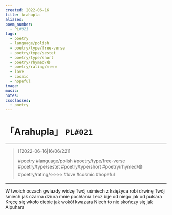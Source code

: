 ```yaml
---
created: 2022-06-16
title: Arahupla
aliases:
poem_number:
  - PL#021
tags:
  - poetry
  - language/polish
  - poetry/type/free-verse
  - poetry/type/sestet
  - poetry/type/short
  - poetry/rhymed/🟢
  - poetry/rating/⭐⭐⭐⭐
  - love
  - cosmic
  - hopeful
image:
music:
notes:
cssclasses:
  - poetry
---
```

# 「Arahupla」 `PL#021`

---

> [[2022-06-16|16/06/22]]
> 
> #poetry 
> #language/polish 
> #poetry/type/free-verse #poetry/type/sestet #poetry/type/short 
> #poetry/rhymed/🟢 
> #poetry/rating/⭐⭐⭐⭐ 
> #love #cosmic #hopeful 

---

W twoich oczach gwiazdy widzę
Twój uśmiech z księżyca robi drwinę
Twój śmiech jak czarna dziura mnie pochłania
Lecz bije od niego jak od pulsara
Kręcę się wkoło ciebie jak wokół kwazara
Niech to nie skończy się jak Alpuhara